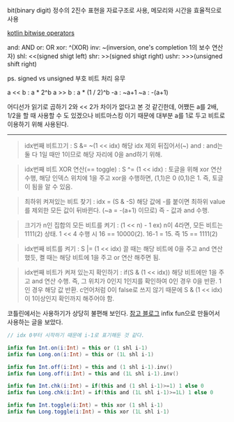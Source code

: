 bit(binary digit)
정수의 2진수 표현을 자료구조로 사용, 메모리와 시간을 효율적으로 사용

[kotlin bitwise operators](https://kotlinlang.org/docs/numbers.html#bitwise-operations)

and: AND
or: OR
xor: ^(XOR)
inv: ~(inversion, one's completion 1의 보수 연산자)
shl: <<(signed shigt left)
shr: >>(signed shigt right)
ushr: >>>(unsigned shift right)

ps. signed vs unsigned
	부호 비트 처리 유무


a << b : a * 2^b
a >> b : a * (1 / 2)^b
-a : ~a+1
~a : -(a+1)

어디선가 읽기로 곱하기 2와  << 2가 차이가 없다고 본 것 같긴한데,
어쨌든 a를 2배, 1/2을 할 때 사용할 수 도 있겠으나 비트마스킹 이기 때문에 대부분 a를 1로 두고
비트로 이용하기 위해 사용된다.
- - -

>idx번째 비트끄기 : S &= ~(1 << idx)
>해당 idx 제외 뒤집어서(~) and
>: and는 둘 다 1일 때만 1이므로 해당 자리에 0을 and하기 위해.

>idx번째 비트 XOR 연산(== toggle) : S ^= (1 << idx)
>: 토글을 위해 xor 연산 수행, 해당 인덱스 위치에 1을 주고 xor을 수행하면,
>(1,1)은 0 (0,1)은 1. 즉, 토글이 됨을 알 수 있음.

>최하위 켜져있는 비트 찾기 : idx = (S & -S)
>해당 값에 -를 붙이면 최하위 value를 제외한 모든 값이 뒤바뀐다. (~a = -(a+1) 이므로)
>즉 - 값과 and 수행.

>크기가 n인 집합의 모든 비트를 켜기 : (1 << n) - 1
>ex) n이 4라면, 모든 비트는 1111(2) 상태.
>1 << 4 수행 시 16 == 10000(2). 16-1 = 15. 즉 15 == 1111(2)

>idx번째 비트를 켜기 : S |= (1 << idx)
>끌 때는 해당 비트에 0을 주고 and 연산 했듯,
>켤 때는 해당 비트에 1을 주고 or 연산 해주면 됨.

>idx번째 비트가 켜져 있는지 확인하기 : if(S & (1 << idx))
>해당 비트에만 1을 주고 and 연산 수행.
>즉, 그 위치가 0인지 1인지를 확인하여 0인 경우 0을 반환. 1인 경우 해당 값 반환.
>c언어처럼 0이 false로 쓰지 않기 때문에 S & (1 << idx)이 1이상인지 확인까지 해주어야 함.

코틀린에서는 사용하기가 상당히 불편해 보인다.
[참고 블로그](https://velog.io/@jibmin/%EC%BD%94%ED%8B%80%EB%A6%B0%EC%9C%BC%EB%A1%9C-%EB%B9%84%ED%8A%B8%EB%A7%88%EC%8A%A4%ED%82%B9-%ED%8C%81-%EB%B0%B1%EC%A4%80-11723-%EC%A7%91%ED%95%A9-Kotlin) infix fun으로 만들어서 사용하는 글을 보았다.


```kotlin
// idx 0부터 시작하기 때문에 i-1로 표기해둔 것 같다.

infix fun Int.on(i:Int) = this or (1 shl i-1)
infix fun Long.on(i:Int) = this or (1L shl i-1)

infix fun Int.off(i:Int) = this and (1 shl i-1).inv()
infix fun Long.off(i:Int) = this and (1L shl i-1).inv()

infix fun Int.chk(i:Int) = if(this and (1 shl i-1)>=1) 1 else 0
infix fun Long.chk(i:Int) = if(this and (1L shl i-1)>=1L) 1 else 0

infix fun Int.toggle(i:Int) = this xor (1 shl i-1)
infix fun Long.toggle(i:Int) = this xor (1L shl i-1)
```